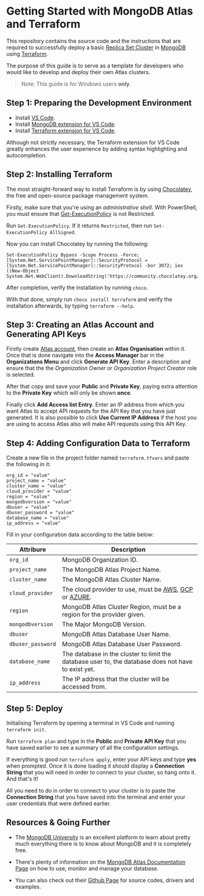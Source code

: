 # Getting Started with MongoDB Atlas and Terraform

This repository contains the source code and the instructions that are required to successfully deploy a basic [Replica Set Cluster](https://docs.atlas.mongodb.com/view-replica-set-metrics/) in [MongoDB](https://www.mongodb.com/what-is-mongodb) using [Terraform](https://www.terraform.io/).

The purpose of this guide is to serve as a template for developers who would like to develop and deploy their own Atlas clusters.

> Note: This guide is for Windows users **only**.

## **Step 1: Preparing the Development Environment**
- Install [VS Code](https://code.visualstudio.com/download).
- Install [MongoDB extension for VS Code](https://marketplace.visualstudio.com/items?itemName=mongodb.mongodb-vscode).
- Install [Terraform extension for VS Code](https://marketplace.visualstudio.com/items?itemName=HashiCorp.terraform). 

Although not strictly necessary, the Terraform extension for VS Code greatly enhances the user experience by adding syntax highlighting and autocompletion.

## **Step 2: Installing Terraform**
The most straight-forward way to install Terraform is by using [Chocolatey](https://chocolatey.org/), the free and open-source package management system.

Firstly, make sure that you're using an *administrative shell*. With PowerShell, you must ensure that [Get-ExecutionPolicy](https://docs.microsoft.com/en-gb/powershell/module/microsoft.powershell.core/about/about_execution_policies?view=powershell-7.1) is not Restricted. 

Run `Get-ExecutionPolicy`. If it returns `Restricted`, then run `Set-ExecutionPolicy AllSigned`.

Now you can install Chocolatey by running the following:
```
Set-ExecutionPolicy Bypass -Scope Process -Force; [System.Net.ServicePointManager]::SecurityProtocol = [System.Net.ServicePointManager]::SecurityProtocol -bor 3072; iex ((New-Object System.Net.WebClient).DownloadString('https://community.chocolatey.org/install.ps1'))
```

After completion, verify the installation by running `choco`.

With that done, simply run `choco install terraform` and verify the installation afterwards, by typing `terraform --help`.

## **Step 3: Creating an Atlas Account and Generating API Keys**

Firstly create [Atlas account](https://account.mongodb.com/account/register?tck=docs_atlas), then create an **Atlas Organisation** within it. Once that is done navigate into the **Access Manager** bar in the **Organizations Menu** and click **Generate API Key**. Enter a description and ensure that the the *Organization Owner* or *Organization Project Creator* role is selected.

After that copy and save your **Public** and **Private Key**, paying extra attention to the **Private Key** which will only be shown **once**.

Finally click **Add Access list Entry**. Enter an IP address from which you want Atlas to accept API requests for the API Key that you have just generated.
It is also possible to click **Use Current IP Address** if the host you are using to access Atlas also will make API requests using this API Key.



## **Step 4: Adding Configuration Data to Terraform**
Create a new file in the project folder named `terraform.tfvars` and paste the following in it:

```
org_id = "value"
project_name = "value"
cluster_name = "value"
cloud_provider = "value"
region = "value"
mongodbversion = "value"
dbuser = "value"
dbuser_password = "value"
database_name = "value"
ip_address = "value"
```
Fill in your configuration data according to the table below:

| Attribure            | Description              |
| ---------            | -----                    |
| `org_id`             | MongoDB Organization ID. |
| `project_name`       | The MongoDB Atlas Project Name. |
| `cluster_name`       | The MongoDB Atlas Cluster Name. |
| `cloud_provider`     | The cloud provider to use, must be [AWS](https://aws.amazon.com/), [GCP](https://cloud.google.com/gcp?utm_source=google&utm_medium=cpc&utm_campaign=emea-gr-all-en-bkws-all-all-trial-e-gcp-1010042&utm_content=text-ad-none-any-DEV_c-CRE_501834844532-ADGP_Hybrid%20%7C%20BKWS%20-%20EXA%20%7C%20Txt%20~%20GCP%20~%20General%23v2-KWID_43700061559683581-aud-606988878174%3Akwd-26415313501-userloc_9067712&utm_term=KW_google%20cloud%20platform-NET_g-PLAC_&gclid=CjwKCAjw95yJBhAgEiwAmRrutHnCPQ6lMfRLvEI2oD8uu7rT8xwiiPtyMpJrBszsWJnDT4_rn64D6RoCdt8QAvD_BwE&gclsrc=aw.ds) or [AZURE](https://azure.microsoft.com/en-us/). |   
| `region`             | MongoDB Atlas Cluster Region, must be a region for the provider given. | 
| `mongodbversion`     | The Major MongoDB Version. |
| `dbuser`             | MongoDB Atlas Database User Name. |
| `dbuser_password`    | MongoDB Atlas Database User Password. |
| `database_name`      | The database in the cluster to limit the database user to, the database does not have to exist yet. |
| `ip_address`         | The IP address that the cluster will be accessed from. |

## **Step 5: Deploy**
Initialising Terraform by opening  a terminal in VS Code and running `terraform init`.

Run `terraform plan` and type in the **Public** and **Private API Key** that you have saved earlier to see a summary of all the configuration settings.

If everything is good run `terraform apply`, enter your API keys and type **yes** when prompted. Once it is done loading it should display a **Connection String** that you will need in order to connect to your cluster, so hang onto it. And that's it! 

All you need to do in order to connect to your cluster is to paste the **Connection String** that you have saved into the terminal and enter your user credentials that were defined earlier.

## **Resources & Going Further**
- The [MongoDB University](https://university.mongodb.com/) is an excellent platform to learn about pretty much everything there is to know about MongoDB and it is completely free.

- There's plenty of information on the [MongoDB Atlas Documentation Page](https://docs.atlas.mongodb.com/) on how to use, monitor and manage your database.

- You can also check out their [Github Page](https://github.com/mongodb) for source codes, drivers and examples.
